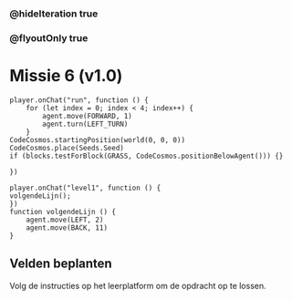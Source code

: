 ### @hideIteration true
### @flyoutOnly true
# Missie 6 (v1.0)
```blocks
player.onChat("run", function () {
    for (let index = 0; index < 4; index++) {
        agent.move(FORWARD, 1)
        agent.turn(LEFT_TURN)
    }
CodeCosmos.startingPosition(world(0, 0, 0))
CodeCosmos.place(Seeds.Seed)
if (blocks.testForBlock(GRASS, CodeCosmos.positionBelowAgent())) {}

})
```
```template
player.onChat("level1", function () {
volgendeLijn();
})
function volgendeLijn () {
    agent.move(LEFT, 2)
    agent.move(BACK, 11)
}
```
## Velden beplanten
Volg de instructies op het leerplatform om de opdracht op te lossen.